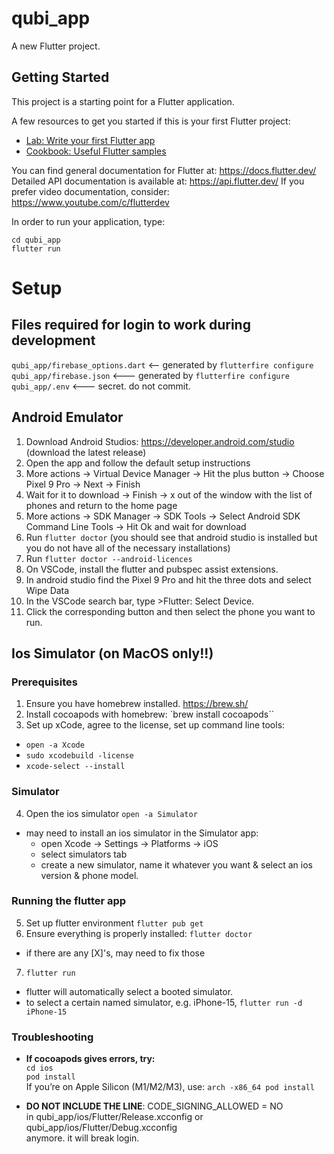 # qubi_app

A new Flutter project.

## Getting Started

This project is a starting point for a Flutter application.

A few resources to get you started if this is your first Flutter project:

- [Lab: Write your first Flutter app](https://docs.flutter.dev/get-started/codelab)
- [Cookbook: Useful Flutter samples](https://docs.flutter.dev/cookbook)

You can find general documentation for Flutter at: https://docs.flutter.dev/
Detailed API documentation is available at: https://api.flutter.dev/
If you prefer video documentation, consider: https://www.youtube.com/c/flutterdev

In order to run your application, type:

   `cd qubi_app`  
   `flutter run`  

# Setup
## Files required for login to work during development
`qubi_app/firebase_options.dart`  <-- generated by `flutterfire configure`
`qubi_app/firebase.json`  <--- generated by `flutterfire configure`
`qubi_app/.env`  <--- secret. do not commit.

## Android Emulator
1. Download Android Studios: https://developer.android.com/studio (download the latest release)
2. Open the app and follow the default setup instructions
3. More actions -> Virtual Device Manager -> Hit the plus button -> Choose Pixel 9 Pro -> Next -> Finish
4. Wait for it to download -> Finish -> x out of the window with the list of phones and return to the home page
5. More actions -> SDK Manager -> SDK Tools -> Select Android SDK Command Line Tools -> Hit Ok and wait for download
6. Run `flutter doctor` (you should see that android studio is installed but you do not have all of the necessary installations)
7. Run `flutter doctor --android-licences`
8. On VSCode, install the flutter and pubspec assist extensions.
9. In android studio find the Pixel 9 Pro and hit the three dots and select Wipe Data
10. In the VSCode search bar, type >Flutter: Select Device.
11. Click the corresponding button and then select the phone you want to run.


## Ios Simulator (on MacOS only!!)
### Prerequisites
1. Ensure you have homebrew installed. https://brew.sh/
2. Install cocoapods with homebrew: `brew install cocoapods``
3. Set up xCode, agree to the license, set up command line tools:
- `open -a Xcode`
- `sudo xcodebuild -license`
- `xcode-select --install`

### Simulator
4. Open the ios simulator
`open -a Simulator`
- may need to install an ios simulator in the Simulator app:
  - open Xcode → Settings → Platforms → iOS 
  - select simulators tab
  - create a new simulator, name it whatever you want & select an ios version & phone model. 

### Running the flutter app
5. Set up flutter environment
`flutter pub get`
6. Ensure everything is properly installed:
`flutter doctor`
- if there are any [X]'s, may need to fix those
7. `flutter run`
- flutter will automatically select a booted simulator.
- to select a certain named simulator, e.g. iPhone-15,
`flutter run -d iPhone-15`

### Troubleshooting
- **If cocoapods gives errors, try:**  
`cd ios`   
`pod install`  
If you’re on Apple Silicon (M1/M2/M3), use: `arch -x86_64 pod install`


- **DO NOT INCLUDE THE LINE**: CODE_SIGNING_ALLOWED = NO  
in qubi_app/ios/Flutter/Release.xcconfig or  
qubi_app/ios/Flutter/Debug.xcconfig  
anymore. it will break login. 
